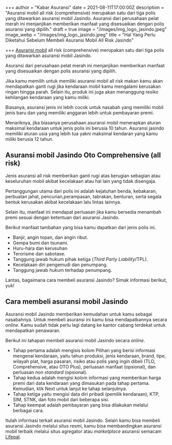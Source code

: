 +++
author = "Kabar Asuransi"
date = 2021-08-11T17:00:00Z
description = "Asuransi mobil all risk (comprehensive) merupakan satu dari tiga polis yang ditawarkan asuransi mobil Jasindo. Asuransi dari perusahaan pelat merah ini menjanjikan memberikan manfaat yang disesuaikan dengan polis asuransi yang dipilih."
draft = true
image = "/images/img_logo_jasindo.jpeg"
image_webp = "/images/img_logo_jasindo.jpeg"
title = "Hal Yang Perlu Diketahui Sebelum Membeli Asuransi Mobil All Risk Jasindo"

+++
[Asuransi mobil](https://lifepal.co.id/asuransi/mobil/) all risk (comprehensive) merupakan satu dari tiga polis yang ditawarkan asuransi mobil Jasindo.

Asuransi dari perusahaan pelat merah ini menjanjikan memberikan manfaat yang disesuaikan dengan polis asuransi yang dipilih.

Jika kamu memilih untuk memiliki asuransi mobil all risk makan kamu akan mendapatkan ganti rugi jika kendaraan mobil kamu mengalami kerusakan ringan hingga parah. Selain itu, produk ini juga akan menanggung resiko kehilangan kendaraan yang kamu miliki.

Biasanya, asuransi jenis ini lebih cocok untuk nasabah yang memiliki mobil jenis baru dan yang memiliki anggaran lebih untuk pembayaran premi.

Menariknya, jika biasanya perusahaan asuransi mobil menerapkan aturan maksimal kendaraan untuk jenis polis ini berusia 10 tahun. Asuransi jasindo memiliki aturan usia yang lebih tua yakni maksimal kendaran yang kamu miliki berusia 12 tahun.

## **Asuransi mobil Jasindo Oto Comprehensive (all risk)**

Jenis asuransi all risk memberikan ganti rugi atas kerugian sebagian atau keseluruhan mobil akibat kecelakaan atau hal lain yang tidak disengaja.

Pertanggungan utama dari polis ini adalah kejatuhan benda, kebakaran, perbuatan jahat, pencurian,perampasan, tabrakan, benturan, serta segala bentuk kerusakan akibat kecelakaan lalu lintas lainnya.

Selain itu, manfaat ini mendapat perluasan jika kamu bersedia menambah premi sesuai dengan ketentuan dari asuransi Jasindo.

Berikut manfaat tambahan yang bisa kamu dapatkan dari jenis polis ini.

* Banjir, angin topan, dan angin ribut.
* Gempa bumi dan tsunami.
* Huru-hara dan kerusuhan
* Terorisme dan sabotase.
* Tanggung jawab hukum pihak ketiga (_Third Party Liability_/TPL).
* Kecelakaan diri pengemudi dan penumpang.
* Tanggung jawab hukum terhadap penumpang.

Lantas, bagaimana cara membeli asuransi Jasindo? Simak informasi berikut, yuk!

## **Cara membeli asuransi mobil Jasindo**

Asuransi mobil Jasindo memberikan kemudahan untuk kamu sebagai nasabahnya. Untuk membeli asuransi ini kamu bisa mendapatkannya secara _online._ Kamu sudah tidak perlu lagi datang ke kantor cabang terdekat untuk mendapatkan penawaran.

Berikut ini tahapan membeli asuransi mobil Jasindo secara _online_.

* Tahap pertama adalah mengisis kolom Pilihan yang berisi informasi mengenai kendaraan, yaitu tahun produksi, jenis kendaraan, brand, tipe, wilayah plat, harga pasaran, risiko atau polis yang ingin dibeli (TLO, Comprehensive, atau OTO Plus), perluasan manfaat (opsional), dan perluasan _non standard_ (opsional).
* Tahap kedua adalah mengisi kolom informasi yang memberikan harga premi dari data kendaraan yang dimasukan pada tahap pertama. Kemudian, klik Next untuk lanjut ke tahap selanjutnya.
* Tahap ketiga yaitu mengisi data diri pribadi (pemilik kendaraan), KTP, SIM, STNK, dan foto mobil dari beberapa sisi.
* Tahap keempat adalah pembayaran yang bisa dilakukan melalui berbagai cara.

Itulah informasi terkait asuransi mobil Jasindo. Selain kamu bisa membeli asuransi Jasindo melalui situs resmi, kamu bisa membandingkan asuransi mobil terbaik melalui situs agregator atau _marketplace_ asuransi semacam [Lifepal](https://lifepal.co.id/).
